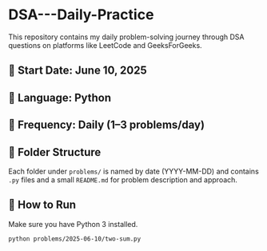# DSA---Daily-Practice

This repository contains my daily problem-solving journey through DSA questions on platforms like LeetCode and GeeksForGeeks.

## 📅 Start Date: June 10, 2025

## 🔧 Language: Python

## 🔁 Frequency: Daily (1–3 problems/day)

## 📂 Folder Structure
Each folder under `problems/` is named by date (YYYY-MM-DD) and contains `.py` files and a small `README.md` for problem description and approach.

## 🚀 How to Run
Make sure you have Python 3 installed.
```bash
python problems/2025-06-10/two-sum.py
